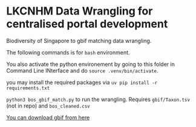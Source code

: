 # LKCNHM Data Wrangling for centralised portal development

Biodiversity of Singapore to gbif matching data wrangling.

The following commands is for `bash` environment.  
  
You also activate the python environement by going to this folder in Command Line INterface and do `source .venv/bin/activate`.  
  
you may install the required packages via `uv pip install -r requirements.txt`  

`python3 bos_gbif_match.py` to run the wrangling. Requires `gbif/Taxon.tsv` (not in repo) and `bos_cleaned.csv`

[You can download gbif from here](https://www.gbif.org/dataset/d7dddbf4-2cf0-4f39-9b2a-bb099caae36)
